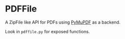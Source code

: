 # PDFFile

A ZipFile like API for PDFs using [PyMuPDF](https://pymupdf.readthedocs.io/) as
a backend.

Look in `pdffile.py` for exposed functions.

